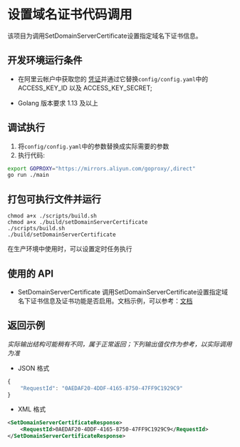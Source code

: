 # 设置域名证书代码调用

该项目为调用SetDomainServerCertificate设置指定域名下证书信息。

## 开发环境运行条件

- 在阿里云帐户中获取您的 [凭证](https://usercenter.console.aliyun.com/#/manage/ak)并通过它替换`config/config.yaml`中的 ACCESS_KEY_ID 以及 ACCESS_KEY_SECRET;

- Golang 版本要求 1.13 及以上

## 调试执行
1. 将`config/config.yaml`中的参数替换成实际需要的参数
2. 执行代码:
```sh
export GOPROXY="https://mirrors.aliyun.com/goproxy/,direct" 
go run ./main
```

## 打包可执行文件并运行
```shell
chmod a+x ./scripts/build.sh
chmod a+x ./build/setDomainServerCertificate
./scripts/build.sh
./build/setDomainServerCertificate
```
在生产环境中使用时，可以设置定时任务执行
## 使用的 API

-  SetDomainServerCertificate 调用SetDomainServerCertificate设置指定域名下证书信息及证书功能是否启用。文档示例，可以参考：[文档](https://next.api.aliyun.com/document/Cdn/2018-05-10/SetDomainServerCertificate)



## 返回示例

*实际输出结构可能稍有不同，属于正常返回；下列输出值仅作为参考，以实际调用为准*


- JSON 格式 
```js
{ 
    "RequestId": "0AEDAF20-4DDF-4165-8750-47FF9C1929C9" 
}
```
- XML 格式 
```xml
<SetDomainServerCertificateResponse>
	<RequestId>0AEDAF20-4DDF-4165-8750-47FF9C1929C9</RequestId>
</SetDomainServerCertificateResponse>
```


